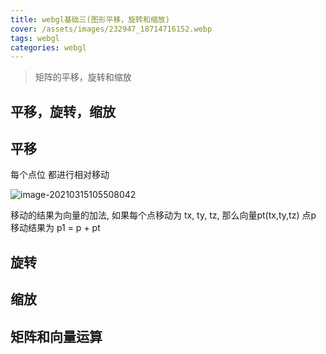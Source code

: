 ```yaml
---
title: webgl基础三(图形平移，旋转和缩放)
cover: /assets/images/232947_18714716152.webp
tags: webgl
categories: webgl
---
```




> 矩阵的平移，旋转和缩放


## 平移，旋转，缩放

## 平移

每个点位 都进行相对移动

![image-20210315105508042](post_images/平移/image-20210315105508042.png)

移动的结果为向量的加法, 如果每个点移动为 tx, ty, tz, 那么向量pt(tx,ty,tz)
点p 移动结果为 p1 = p + pt


## 旋转


## 缩放



## 矩阵和向量运算


